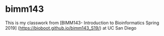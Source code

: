 # bimm143

This is my classwork from [BIMM143- Introduction to Bioinformatics Spring 2019] (https://bioboot.github.io/bimm143_S19/) at UC San Diego
